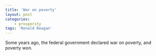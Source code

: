 ```yaml
---
title: 'War on poverty'
layout: post
categories:
    - prosperity
tags: 'Ronald Reagan'
---
```


Some years ago, the federal government declared war on poverty, and poverty won.
